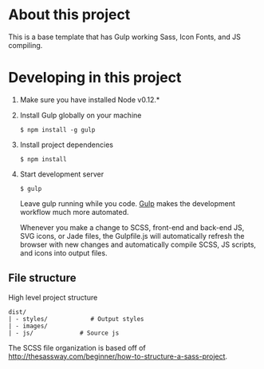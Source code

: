# About this project

This is a base template that has Gulp working Sass, Icon Fonts, and JS compiling.


# Developing in this project

1. Make sure you have installed Node v0.12.*

2. Install Gulp globally on your machine

    ```
    $ npm install -g gulp
    ```

3. Install project dependencies

    ```
    $ npm install 
    ```

2. Start development server

    ```
    $ gulp
    ```
    
    Leave gulp running while you code.  [Gulp](http://gulpjs.com/) makes the development workflow much more automated.

    Whenever you make a change to SCSS, front-end and back-end JS, SVG icons, or Jade files, the Gulpfile.js will automatically refresh the browser with new changes and automatically compile SCSS, JS scripts, and icons into output files.


## File structure

High level project structure

```
dist/
| - styles/            # Output styles
| - images/
| - js/             # Source js
```

The SCSS file organization is based off of http://thesassway.com/beginner/how-to-structure-a-sass-project.
